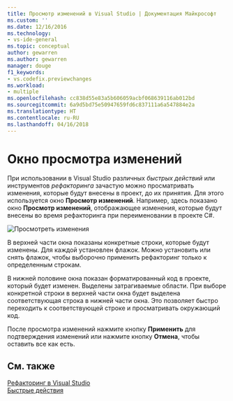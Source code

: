 ```yaml
---
title: Просмотр изменений в Visual Studio | Документация Майкрософт
ms.custom: ''
ms.date: 12/16/2016
ms.technology:
- vs-ide-general
ms.topic: conceptual
author: gewarren
ms.author: gewarren
manager: douge
f1_keywords:
- vs.codefix.previewchanges
ms.workload:
- multiple
ms.openlocfilehash: cc838d55e83a5b606059acbf068639116ab012bd
ms.sourcegitcommit: 6a9d5bd75e50947659fd6c837111a6a547884e2a
ms.translationtype: HT
ms.contentlocale: ru-RU
ms.lasthandoff: 04/16/2018
---
```

# <a name="preview-changes-window"></a>Окно просмотра изменений

При использовании в Visual Studio различных *быстрых действий* или инструментов *рефакторинга* зачастую можно просматривать изменения, которые будут внесены в проект, до их принятия. Для этого используется окно **Просмотр изменений**.  Например, здесь показано окно **Просмотр изменений**, отображающее изменения, которые будут внесены во время рефакторинга при переименовании в проекте C#.

![Просмотреть изменения](media/previewchanges.png)

В верхней части окна показаны конкретные строки, которые будут изменены. Для каждой установлен флажок. Можно установить или снять флажок, чтобы выборочно применить рефакторинг только к определенным строкам.

В нижней половине окна показан форматированный код в проекте, который будет изменен. Выделены затрагиваемые области. При выборе конкретной строки в верхней части окна будет выделена соответствующая строка в нижней части окна. Это позволяет быстро переходить к соответствующей строке и просматривать окружающий код.

После просмотра изменений нажмите кнопку **Применить** для подтверждения изменений или нажмите кнопку **Отмена**, чтобы оставить все как есть.

## <a name="see-also"></a>См. также

[Рефакторинг в Visual Studio](../ide/refactoring-in-visual-studio.md)  
[Быстрые действия](../ide/quick-actions.md)
